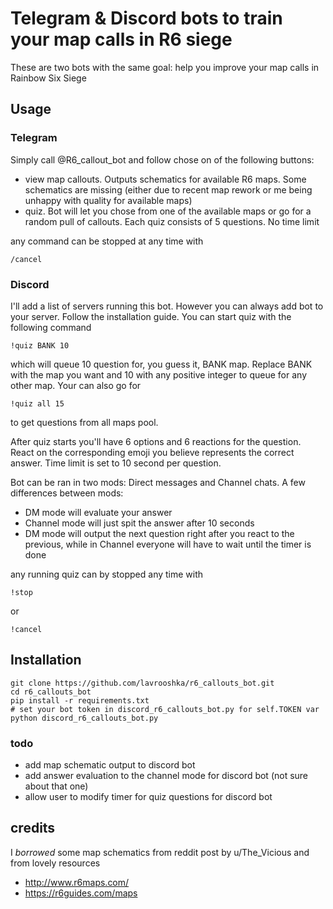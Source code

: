 # Telegram & Discord bots to train your map calls in R6 siege
These are two bots with the same goal: help you improve your map calls in Rainbow Six Siege  

## Usage
### Telegram
Simply call @R6_callout_bot and follow chose on of the following buttons:
* view map callouts. Outputs schematics for available R6 maps. Some schematics are missing (either due to recent map rework or me being unhappy with quality for available maps)
* quiz. Bot will let you chose from one of the available maps or go for a random pull of callouts. Each quiz consists of 5 questions. No time limit 

any command can be stopped at any time with 
```
/cancel
```


### Discord
I'll add a list of servers running this bot. However you can always add bot to your server. Follow the installation guide.
You can start quiz with the following command 
````
!quiz BANK 10
````
which will queue 10 question for, you guess it, BANK map. Replace BANK with the map you want and 10 with any positive integer to queue for any other map.
Your can also go for
````
!quiz all 15
```` 
to get questions from all maps pool.

After quiz starts you'll have 6 options and 6 reactions for the question. React on the corresponding emoji you believe represents the correct answer.
Time limit is set to 10 second per question. 

Bot can be ran in two mods: Direct messages and Channel chats. A few differences between mods:
* DM mode will evaluate your answer
* Channel mode will just spit the answer after 10 seconds
* DM mode will output the next question right after you react to the previous, while in Channel everyone will have to wait until the timer is done

any running quiz can by stopped any time with
````
!stop
````
or
````
!cancel
````

## Installation

```
git clone https://github.com/lavrooshka/r6_callouts_bot.git
cd r6_callouts_bot
pip install -r requirements.txt
# set your bot token in discord_r6_callouts_bot.py for self.TOKEN var 
python discord_r6_callouts_bot.py
```


### todo
* add map schematic output to discord bot
* add answer evaluation to the channel mode for discord bot (not sure about that one)
* allow user to modify timer for quiz questions for discord bot


## credits
I *borrowed* some map schematics from reddit post by u/The_Vicious
and from lovely resources 
* http://www.r6maps.com/
* https://r6guides.com/maps 
